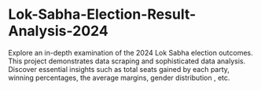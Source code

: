 # Lok-Sabha-Election-Result-Analysis-2024
Explore an in-depth examination of the 2024 Lok Sabha election outcomes. This project demonstrates data scraping and sophisticated data analysis. Discover essential insights such as total seats gained by each party, winning percentages, the average margins, gender distribution , etc.

